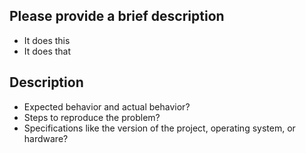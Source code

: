 ## Please provide a brief description
- It does this
- It does that

## Description
- Expected behavior and actual behavior?
- Steps to reproduce the problem?
- Specifications like the version of the project, operating system, or hardware?

